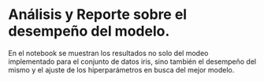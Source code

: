 # Análisis y Reporte sobre el desempeño del modelo.

En el notebook se muestran los resultados no solo del modeo implementado para el conjunto de datos iris, sino también el desempeño del mismo y el ajuste de los hiperparámetros en busca del mejor modelo.
